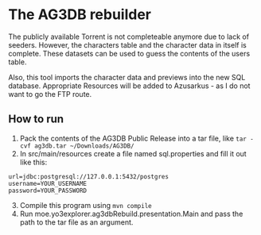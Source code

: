 # The AG3DB rebuilder

The publicly available Torrent is not completeable anymore due to lack of seeders. 
However, the characters table and the character data in itself is complete.
These datasets can be used to guess the contents of the users table.

Also, this tool imports the character data and previews into the new SQL database. 
Appropriate Resources will be added to Azusarkus - as I do not want to go the FTP route.

## How to run

1. Pack the contents of the AG3DB Public Release into a tar file, like `tar -cvf ag3db.tar ~/Downloads/AG3DB/`
2. In src/main/resources create a file named sql.properties and fill it out like this:
```
url=jdbc:postgresql://127.0.0.1:5432/postgres
username=YOUR_USERNAME
password=YOUR_PASSWORD
```
3. Compile this program using `mvn compile`
4. Run moe.yo3explorer.ag3dbRebuild.presentation.Main and pass the path to the tar file as an argument.
 
